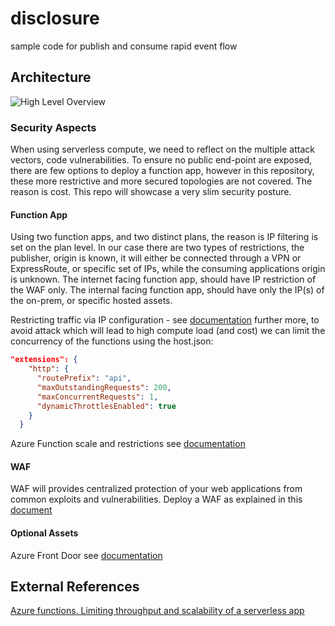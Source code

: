 # disclosure
sample code for publish and consume rapid event flow


## Architecture

![High Level Overview](https://user-images.githubusercontent.com/37622785/77907340-2634af00-7292-11ea-9236-36d3b828774c.png)

### Security Aspects
When using serverless compute, we need to reflect on the multiple attack vectors, code vulnerabilities. 
To ensure no public end-point are exposed, there are few options to deploy a function app, however in this repository, these more restrictive and more secured topologies are not covered. The reason is cost. This repo will showcase a very slim security posture.

#### Function App
Using two function apps, and two distinct plans, the reason is IP filtering is set on the plan level. In our case there are two types of restrictions, the publisher, origin is known, it will either be connected through a VPN or ExpressRoute, or specific set of IPs, while the consuming applications origin is unknown.
The internet facing function app, should have IP restriction of the WAF only.
The internal facing function app, should have only the IP(s) of the on-prem, or specific hosted assets.

Restricting traffic via IP configuration - see [documentation](https://docs.microsoft.com/en-us/azure/app-service/app-service-ip-restrictions)
further more, to avoid attack which will lead to high compute load (and cost) we can limit the concurrency of the functions using the host.json:
``` json
"extensions": {
    "http": {
      "routePrefix": "api",
      "maxOutstandingRequests": 200,
      "maxConcurrentRequests": 1,
      "dynamicThrottlesEnabled": true
    }
  }
```
Azure Function scale and restrictions see [documentation](https://docs.microsoft.com/en-us/azure/azure-functions/functions-scale)

#### WAF
WAF will provides centralized protection of your web applications from common exploits and vulnerabilities. 
Deploy a WAF as explained in this [document](https://docs.microsoft.com/en-us/azure/web-application-firewall/ag/application-gateway-web-application-firewall-portal)

#### Optional Assets
Azure Front Door see [documentation](https://docs.microsoft.com/en-us/azure/frontdoor/quickstart-create-front-door)


## External References
[Azure functions. Limiting throughput and scalability of a serverless app](https://medium.com/microsoftazure/azure-functions-limiting-throughput-and-scalability-of-a-serverless-app-5b1c381491e3)
